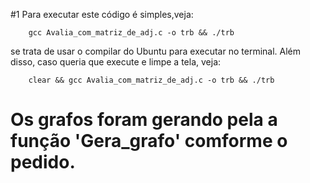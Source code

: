 #1 Para executar este código é simples,veja: 

        gcc Avalia_com_matriz_de_adj.c -o trb && ./trb
        
se trata de usar o compilar do Ubuntu para executar no terminal. Além disso, caso queria que execute e limpe a tela, veja:

        clear && gcc Avalia_com_matriz_de_adj.c -o trb && ./trb

# Os grafos foram gerando pela a função 'Gera_grafo' comforme o pedido.
